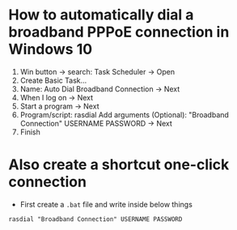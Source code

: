 # How to automatically dial a broadband PPPoE connection in Windows 10

1. Win button → search: Task Scheduler → Open
2. Create Basic Task...
3. Name: Auto Dial Broadband Connection → Next
4. When I log on → Next
5. Start a program → Next
6. Program/script: rasdial
  Add arguments (Optional): "Broadband Connection" USERNAME PASSWORD → Next
7. Finish

# Also create a shortcut one-click connection

- First create a `.bat` file and write inside below things

`rasdial "Broadband Connection" USERNAME PASSWORD`

